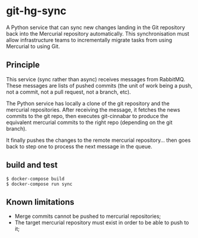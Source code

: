 # git-hg-sync

A Python service that can sync new changes landing in the Git repository back into the Mercurial repository
automatically.
This synchronisation must allow infrastructure teams to incrementally migrate tasks from
using Mercurial to using Git.

## Principle

This service (sync rather than async) receives messages from RabbitMQ. These messages are lists
of pushed commits (the unit of work being a push, not a commit, not a pull request, not a branch,
etc).

The Python service has locally a clone of the git repository and the mercurial repositories.
After receiving the message, it fetches the news commits to the git repo, then executes git-cinnabar
to produce the equivalent mercurial commits to the right repo (depending on the git branch).

It finally pushes the changes to the remote mercurial repository… then goes back to step one to
process the next message in the queue.

## build and test

```console
$ docker-compose build
$ docker-compose run sync
```

## Known limitations

- Merge commits cannot be pushed to mercurial repositories;
- The target mercurial repository must exist in order to be able to push to it;
